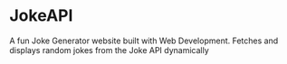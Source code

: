 # JokeAPI
A fun Joke Generator website built with Web Development. Fetches and displays random jokes from the Joke API dynamically

